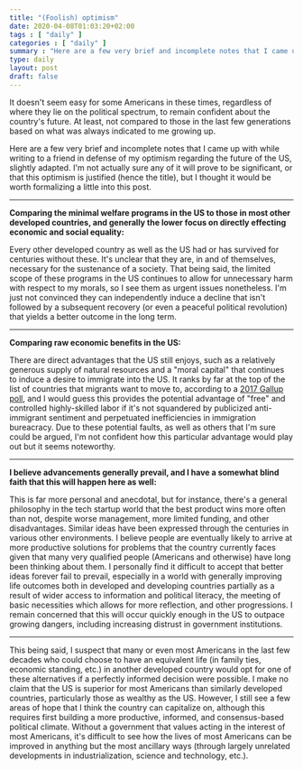 ```yaml
---
title: "(Foolish) optimism"
date: 2020-04-08T01:03:20+02:00
tags : [ "daily" ]
categories : [ "daily" ]
summary : "Here are a few very brief and incomplete notes that I came up with while writing to a friend in defense of my optimism regarding the future of the US, slightly adapted."
type: daily
layout: post
draft: false
---
```


It doesn't seem easy for some Americans in these times, regardless of where they lie on the political spectrum, to remain confident about the country's future. At least, not compared to those in the last few generations based on what was always indicated to me growing up.

Here are a few very brief and incomplete notes that I came up with while writing to a friend in defense of my optimism regarding the future of the US, slightly adapted. I'm not actually sure any of it will prove to be significant, or that this optimism is justified (hence the title), but I thought it would be worth formalizing a little into this post.

---

**Comparing the minimal welfare programs in the US to those in most other developed countries, and generally the lower focus on directly effecting economic and social equality:**

Every other developed country as well as the US had or has survived for centuries without these. It's unclear that they are, in and of themselves, necessary for the sustenance of a society. That being said, the limited scope of these programs in the US continues to allow for unnecessary harm with respect to my morals, so I see them as urgent issues nonetheless. I'm just not convinced they can independently induce a decline that isn't followed by a subsequent recovery (or even a peaceful political revolution) that yields a better outcome in the long term.

---

**Comparing raw economic benefits in the US:**

There are direct advantages that the US still enjoys, such as a relatively generous supply of natural resources and a "moral capital" that continues to induce a desire to immigrate into the US. It ranks by far at the top of the list of countries that migrants want to move to, according to a [2017 Gallup poll](https://www.weforum.org/agenda/2017/11/these-are-the-countries-migrants-want-to-move-to/), and I would guess this provides the potential advantage of "free" and controlled highly-skilled labor if it's not squandered by publicized anti-immigrant sentiment and perpetuated inefficiencies in immigration bureacracy. Due to these potential faults, as well as others that I'm sure could be argued, I'm not confident how this particular advantage would play out but it seems noteworthy.

---

**I believe advancements generally prevail, and I have a somewhat blind faith that this will happen here as well:**

This is far more personal and anecdotal, but for instance, there's a general philosophy in the tech startup world that the best product wins more often than not, despite worse management, more limited funding, and other disadvantages. Similar ideas have been expressed through the centuries in various other environments. I believe people are eventually likely to arrive at more productive solutions for problems that the country currently faces given that many very qualified people (Americans and otherwise) have long been thinking about them. I personally find it difficult to accept that better ideas forever fail to prevail, especially in a world with generally improving life outcomes both in developed and developing countries partially as a result of wider access to information and political literacy, the meeting of basic necessities which allows for more reflection, and other progressions. I remain concerned that this will occur quickly enough in the US to outpace growing dangers, including increasing distrust in government institutions.

---

This being said, I suspect that many or even most Americans in the last few decades who could choose to have an equivalent life (in family ties, economic standing, etc.) in another developed country would opt for one of these alternatives if a perfectly informed decision were possible. I make no claim that the US is superior for most Americans than similarly developed countries, particularly those as wealthy as the US. However, I still see a few areas of hope that I think the country can capitalize on, although this requires first building a more productive, informed, and consensus-based political climate. Without a government that values acting in the interest of most Americans, it's difficult to see how the lives of most Americans can be improved in anything but the most ancillary ways (through largely unrelated developments in industrialization, science and technology, etc.).